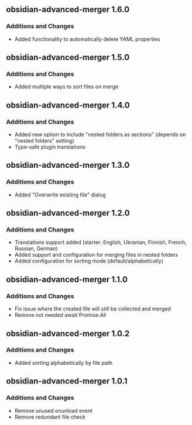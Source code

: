 ## obsidian-advanced-merger 1.6.0

### Additions and Changes

- Added functionality to automatically delete YAML properties

## obsidian-advanced-merger 1.5.0

### Additions and Changes

- Added multiple ways to sort files on merge

## obsidian-advanced-merger 1.4.0

### Additions and Changes

- Added new option to include "nested folders as sections" (depends on "nested folders" setting)
- Type-safe plugin translations

## obsidian-advanced-merger 1.3.0

### Additions and Changes

- Added "Overwrite existing file" dialog

## obsidian-advanced-merger 1.2.0

### Additions and Changes

- Translations support added (starter: English, Ukranian, Finnish, French, Russian, German)
- Added support and configuration for merging files in nested folders
- Added configuration for sorting mode (default/alphabetically)

## obsidian-advanced-merger 1.1.0

### Additions and Changes

- Fix issue where the created file will still be collected and merged
- Remove not needed await Promise.All

## obsidian-advanced-merger 1.0.2

### Additions and Changes

- Added sorting alphabetically by file path

## obsidian-advanced-merger 1.0.1

### Additions and Changes

- Remove unused onunload event
- Remove redundant file check
